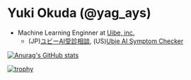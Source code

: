 # Yuki Okuda (@yag_ays)

- Machine Learning Enginner at [Uibe, inc.](https://ubie.life/)
  - (JP)[ユビーAI受診相談](https://ubie.app/),  (US)[Ubie AI Symptom Checker](https://ubiehealth.com/)

[![Anurag's GitHub stats](https://github-readme-stats.vercel.app/api?username=yagays)](https://github.com/anuraghazra/github-readme-stats)

[![trophy](https://github-profile-trophy.vercel.app/?username=yagays)](https://github.com/ryo-ma/github-profile-trophy)
